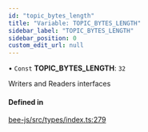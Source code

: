 ```yaml
---
id: "topic_bytes_length"
title: "Variable: TOPIC_BYTES_LENGTH"
sidebar_label: "TOPIC_BYTES_LENGTH"
sidebar_position: 0
custom_edit_url: null
---
```


• `Const` **TOPIC\_BYTES\_LENGTH**: ``32``

Writers and Readers interfaces

#### Defined in

[bee-js/src/types/index.ts:279](https://github.com/ethersphere/bee-js/blob/6f227e1/src/types/index.ts#L279)
